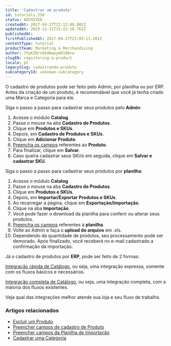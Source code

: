 ```yaml
---
title: 'Cadastrar um produto'
id: tutorials_250
status: ARCHIVED
createdAt: 2017-04-27T22:12:08.082Z
updatedAt: 2019-12-31T15:22:18.762Z
publishedAt: 
firstPublishedAt: 2017-04-27T23:03:11.201Z
contentType: tutorial
productTeam: Marketing & Merchandising
author: 7FpKZ0rc6k4WqeymES80cw
slugEN: registering-a-product
locale: pt
legacySlug: cadastrando-produto
subcategoryId: unknown-subcategory
---
```


O cadastro de produtos pode ser feito pelo Admin, por planilha ou por ERP. Antes da criação de um produto, é recomendável que você já tenha criado uma Marca e Categoria para ele.


Siga o passo a passo para cadastrar seus produtos pelo __Admin__:

1. Acesse o módulo __Catalog__.
2. Passe o mouse na aba __Cadastro de Produtos__.
3. Clique em __Produtos e SKUs__.
4. Depois, em __Cadastro de Produtos e SKUs__.
5. Clique em __Adicionar Produto__.
6. [Preencha os campos](/pt/tutorial/campos-de-cadastro-de-produto) referentes ao __Produto__.
7. Para finalizar, clique em __Salvar__.
8. Caso queira cadastrar seus SKUs em seguida, clique em __Salvar e cadastrar SKU__.


Siga o passo a passo para cadastrar seus produtos por __planilha__:

1. Acesse o módulo __Catalog__.
2. Passe o mouse na aba __Cadastro de Produtos__.
3. Clique em __Produtos e SKUs__.
4. Depois, em __Importar/Exportar Produtos e SKUs__.
5. Ao recarregar a página, clique em __Exportação/Importação__.
6. Clique na aba __Importação__.
7. Você pode fazer o download da planilha para conferir ou alterar seus produtos.
8. [Preencha os campos](/pt/tutorial/preencher-campos-da-planilha-de-importacao) referentes à __planilha__.
9. Volte ao Admin e faça o __upload do arquivo__ em .xls.
10. Dependendo da quantidade de produtos, seu processamento pode ser demorado. Após finalizado, você receberá no e-mail cadastrado a confirmação da importação.


Já o cadastro de produtos por __ERP__, pode ser feito de 2 formas:

[Integração rápida de Catálogo](/pt/tutorial/guia-de-integracao-de-erps-catalogo-expresso), ou seja, uma integração expressa, somente com os fluxos básicos e necessários.

[Integração completa de Catálogo](/pt/tutorial/guia-de-integracao-de-erps-catalogo-completo), ou seja, uma integração completa, com a maioria dos fluxos existentes.

Veja qual das integrações melhor atende sua loja e seu fluxo de trabalho.

### Artigos relacionados
- [Excluir um Produto](/pt/tutorial/entendendo-a-manutencao-da-base-de-dados)
- [Preencher campos de cadastro de Produto](/pt/tutorial/campos-de-cadastro-de-produto)
- [Preencher campos da Planilha de Importação](/pt/tutorial/preencher-campos-da-planilha-de-importacao)
- [Cadastrar uma Categoria](/pt/tutorial/cadastrando-categoria)
